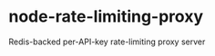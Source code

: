 node-rate-limiting-proxy
========================

Redis-backed per-API-key rate-limiting proxy server
